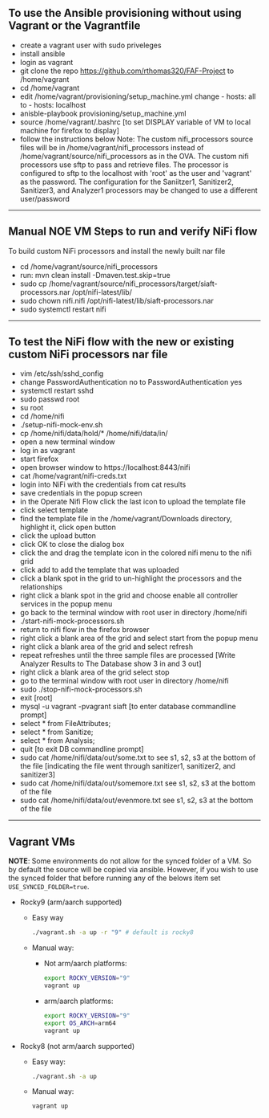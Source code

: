 ## To use the Ansible provisioning without using Vagrant or the Vagrantfile

- create a vagrant user with sudo priveleges
- install ansible
- login as vagrant
- git clone the repo https://github.com/rthomas320/FAF-Project to /home/vagrant
- cd /home/vagrant
- edit /home/vagrant/provisioning/setup_machine.yml change - hosts: all to - hosts: localhost
- anisble-playbook provisioning/setup_machine.yml
- source /home/vagrant/.bashrc [to set DISPLAY variable of VM to local machine for firefox to display]
- follow the instructions below
Note: The custom nifi_processors source files will be in /home/vagrant/nifi_processors instead
 of /home/vagrant/source/nifi_processors as in the OVA.
 The custom nifi processors use sftp to pass and retrieve files. The processor is configured to
 sftp to the localhost with 'root' as the user and 'vagrant' as the password.  The configuration
 for the Saniitzer1, Sanitizer2, Sanitizer3, and Analyzer1 processors may be changed to use
 a different user/password
---

## Manual NOE VM Steps to run and verify NiFi flow

To build custom NiFi processors and install the newly built nar file

- cd /home/vagrant/source/nifi_processors
- run: mvn clean install -Dmaven.test.skip=true
- sudo cp /home/vagrant/source/nifi_processors/target/siaft-processors.nar /opt/nifi-latest/lib/
- sudo chown nifi.nifi /opt/nifi-latest/lib/siaft-processors.nar
- sudo systemctl restart nifi

---

## To test the NiFi flow with the new or existing custom NiFi processors nar file

- vim /etc/ssh/sshd_config
- change PasswordAuthentication no to PasswordAuthentication yes
- systemctl restart sshd
- sudo passwd root
- su root
- cd /home/nifi
- ./setup-nifi-mock-env.sh
- cp /home/nifi/data/hold/\* /home/nifi/data/in/
- open a new terminal window
- log in as vagrant
- start firefox
- open browser window to https://localhost:8443/nifi
- cat /home/vagrant/nifi-creds.txt
- login into NiFi with the credentials from cat results
- save credentials in the popup screen
- in the Operate Nifi Flow click the last icon to upload the template file
- click select template
- find the template file in the /home/vagrant/Downloads directory, highlight it, click open button
- click the upload button
- click OK to close the dialog box
- click the and drag the template icon in the colored nifi menu to the nifi grid
- click add to add the template that was uploaded
- click a blank spot in the grid to un-highlight the processors and the relationships
- right click a blank spot in the grid and choose enable all controller services in the popup menu
- go back to the terminal window with root user in directory /home/nifi
- ./start-nifi-mock-processors.sh
- return to nifi flow in the firefox browser
- right click a blank area of the grid and select start from the popup menu
- right click a blank area of the grid and select refresh
- repeat refreshes until the three sample files are processed
  [Write Analyzer Results to The Database show 3 in and 3 out]
- right click a blank area of the grid select stop
- go to the terminal window with root user in directory /home/nifi
- sudo ./stop-nifi-mock-processors.sh
- exit [root]
- mysql -u vagrant -pvagrant siaft [to enter database commandline prompt]
- select \* from FileAttributes;
- select \* from Sanitize;
- select \* from Analysis;
- quit [to exit DB commandline prompt]
- sudo cat /home/nifi/data/out/some.txt to see s1, s2, s3 at the bottom of the file
  [indicating the file went through sanitizer1, sanitizer2, and sanitizer3]
- sudo cat /home/nifi/data/out/somemore.txt see s1, s2, s3 at the bottom of the file
- sudo cat /home/nifi/data/out/evenmore.txt see s1, s2, s3 at the bottom of the file

---

## Vagrant VMs

**NOTE**: Some environments do not allow for the synced folder of a VM. So by default the source will be copied via ansible. However, if you wish to use the synced folder that before running any of the belows item set `USE_SYNCED_FOLDER=true`.

- Rocky9 (arm/aarch supported)

  - Easy way

    ```bash
    ./vagrant.sh -a up -r "9" # default is rocky8
    ```

  - Manual way:

    - Not arm/aarch platforms:

      ```bash
      export ROCKY_VERSION="9"
      vagrant up
      ```
    
    - arm/aarch platforms:

      ```bash
      export ROCKY_VERSION="9"
      export OS_ARCH=arm64
      vagrant up
      ```

- Rocky8 (not arm/aarch supported)

  - Easy way:

    ```bash
    ./vagrant.sh -a up
    ```

  - Manual way:
  
    ```bash
    vagrant up
    ```
